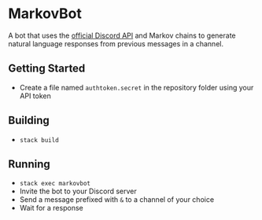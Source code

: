 # MarkovBot
A bot that uses the [official Discord API](https://discordapp.com/developers/docs/intro) and Markov chains to generate natural language responses from previous messages in a channel.

## Getting Started
* Create a file named `authtoken.secret` in the repository folder using your API token

## Building
* `stack build`

## Running
* `stack exec markovbot`
* Invite the bot to your Discord server
* Send a message prefixed with `&` to a channel of your choice
* Wait for a response

